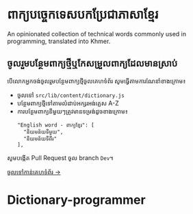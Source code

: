 # ពាក្យបច្ចេកទេសបកប្រែជាភាសាខ្មែរ
An opinionated collection of technical words commonly used in programming, translated into Khmer.

## ចូលរួមបន្ថែមពាក្យថ្មីឬកែសម្រួលពាក្យដែលមានស្រាប់
បើលោកអ្នកចង់ចូលរួមបន្ថែមពាក្យថ្មីចូលគេហទំព័រ សូមធ្វើតាមការណែនាំខាងក្រោម៖
- ចូលទៅ `src/lib/content/dictionary.js`
- បន្ថែមពាក្យថ្មីទៅតាមលំដាប់អក្សរអង់គ្លេស A-Z
- ការបន្ថែមពាក្យនីមួយៗត្រូវមានទម្រង់ដូចខាងក្រោម៖​
  ```
  "English word - ពាក្យខ្មែរ": [
    "និយមន័យទីមួយ",
    "និយមន័យទីពីរ"
  ],
  ```
សូមបង្កើត Pull Request ចូល branch `Dev`។

[ចូលទៅកាន់គេហទំព័រ →](https://khmercodingwords.masayashida.com/)
# Dictionary-programmer
